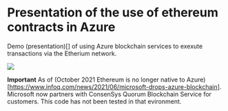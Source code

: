 
# Presentation of the use of ethereum contracts in Azure 

Demo (presentation)[] of using Azure blockchain services to exexute transactions via the Etherium network.

<img src="https://www.coindesk.com/resizer/qt_up7s1YpvWkrCYBgrBtoW5yKs=/1056x792/filters:quality(80):format(webp)/cloudfront-us-east-1.images.arcpublishing.com/coindesk/72PSYBTMM5D2VD3WI745EU6NII" heigth="40%">

**Important**
As of (October 2021 Ethereum is no longer native to Azure)[https://www.infoq.com/news/2021/06/microsoft-drops-azure-blockchain].  Microsoft now partners with ConsenSys Quorum Blockchain Service for customers.  This code has not been tested in that evironment.